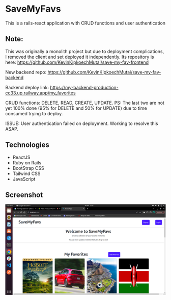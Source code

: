 # SaveMyFavs
This is a rails-react application with CRUD functions and user authentication

## Note:
This was originally a monolith project but due to deployment complications, I removed the client and set deployed it independently. Its repository is here: 
https://github.com/KevinKipkoechMutai/save-my-fav-frontend 

New backend repo: 
https://github.com/KevinKipkoechMutai/save-my-fav-backend

Backend deploy link:
https://my-backend-production-cc33.up.railway.app/my_favorites


CRUD functions: DELETE, READ, CREATE, UPDATE. PS: The last two are not yet 100% done (95% for DELETE and 50% for UPDATE) due to time consumed trying to deploy.

ISSUE: User authentication failed on deployment. Working to resolve this ASAP.

## Technologies
- ReactJS
- Ruby on Rails
- BootStrap CSS
- Tailwind CSS
- JavaScript



## Screenshot

![screenshot](./Screenshot%20from%202022-12-08%2012-05-08.png)


